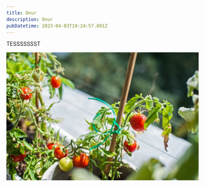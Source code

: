 ```yaml
---
title: Onur
description: Onur
pubDatetime: 2023-04-03T19:24:57.891Z
---
```

T﻿ESSSSSSST

![](/assets/tomato-in-pot-balcony.jpg)